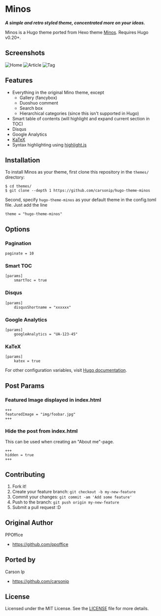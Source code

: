 # Minos

**_A simple and retro styled theme, concentrated more on your ideas._**

Minos is a Hugo theme ported from Hexo theme [Minos](https://github.com/ppoffice/hexo-theme-minos). Requires Hugo v0.20+.

## Screenshots

![Home](https://cdn.rawgit.com/carsonip/hugo-theme-minos/cb2cdd88/images/screenshot.png)
![Article](https://cdn.rawgit.com/carsonip/hugo-theme-minos/cb2cdd88/images/article.png)
![Tag](https://cdn.rawgit.com/carsonip/hugo-theme-minos/cb2cdd88/images/tag.png)

## Features

* Everything in the original Mino theme, except
    * Gallery (fancybox)
    * Duoshuo comment
    * Search box
    * Hierarchical categories (since this isn't supported in Hugo)
* Smart table of contents (will highlight and expand current section in TOC)
* Disqus
* Google Analytics
* [KaTeX](https://github.com/Khan/KaTeX)
* Syntax highlighting using [highlight.js](https://github.com/isagalaev/highlight.js)

## Installation

To install Minos as your theme, first clone this repository in the `themes/` directory:

```
$ cd themes/
$ git clone --depth 1 https://github.com/carsonip/hugo-theme-minos
```

Second, specify `hugo-theme-minos` as your default theme in the config.toml file. Just add the line

```
theme = "hugo-theme-minos"
```

## Options

### Pagination
```
paginate = 10
```

### Smart TOC
```
[params]
    smartToc = true
```

### Disqus
```
[params]
    disqusShortname = "xxxxxx"
```

### Google Analytics
```
[params]
    googleAnalytics = "UA-123-45"
```

### KaTeX
```
[params]
    katex = true
```

For other configuration variables, visit [Hugo documentation](https://gohugo.io/overview/configuration/#configuration-variables).

## Post Params

### Featured Image displayed in index.html
```
+++
featuredImage = "img/foobar.jpg"
+++
```

### Hide the post from index.html
This can be used when creating an "About me"-page.
```
+++
hidden = true
+++
```

## Contributing

1. Fork it!
2. Create your feature branch: `git checkout -b my-new-feature`
3. Commit your changes: `git commit -am 'Add some feature'`
4. Push to the branch: `git push origin my-new-feature`
5. Submit a pull request :D

## Original Author

PPOffice

* https://github.com/ppoffice

## Ported by

Carson Ip

* https://github.com/carsonip

## License

Licensed under the MIT License. See the [LICENSE](https://github.com/carsonip/hugo-theme-minos/blob/master/LICENSE.md) file for more details.
